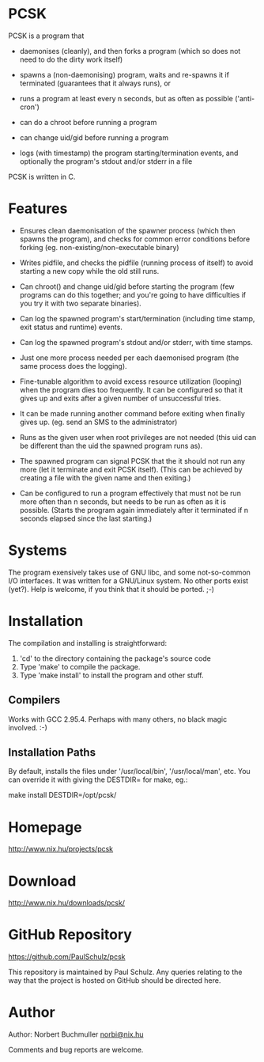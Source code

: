 # PCSK

PCSK is a program that

- daemonises (cleanly), and then forks a program (which so does not need to
  do the dirty work itself)

- spawns a (non-daemonising) program, waits and re-spawns it if terminated
  (guarantees that it always runs), or

- runs a program at least every n seconds, but as often as possible
  ('anti-cron')

- can do a chroot before running a program

- can change uid/gid before running a program

- logs (with timestamp) the program starting/termination events, and optionally
  the program's stdout and/or stderr in a file

PCSK is written in C.

# Features

- Ensures clean daemonisation of the spawner process (which then
  spawns the program), and checks for common error conditions before
  forking (eg. non-existing/non-executable binary)

- Writes pidfile, and checks the pidfile (running process of itself)
  to avoid starting a new copy while the old still runs.

- Can chroot() and change uid/gid before starting the program (few
  programs can do this together; and you're going to have difficulties
  if you try it with two separate binaries).

- Can log the spawned program's start/termination (including time
  stamp, exit status and runtime) events.

- Can log the spawned program's stdout and/or stderr, with time
  stamps.

- Just one more process needed per each daemonised program (the same
  process does the logging).

- Fine-tunable algorithm to avoid excess resource utilization
  (looping) when the program dies too frequently. It can be configured
  so that it gives up and exits after a given number of unsuccessful
  tries.

- It can be made running another command before exiting when finally
  gives up. (eg. send an SMS to the administrator)

- Runs as the given user when root privileges are not needed (this uid
   can be different than the uid the spawned program runs as).

- The spawned program can signal PCSK that the it should not run any
  more (let it terminate and exit PCSK itself). (This can be achieved
  by creating a file with the given name and then exiting.)

- Can be configured to run a program effectively that must not be run
  more often than n seconds, but needs to be run as often as it is
  possible. (Starts the program again immediately after it terminated
  if n seconds elapsed since the last starting.)

# Systems

The program exensively takes use of GNU libc, and some not-so-common
I/O interfaces. It was written for a GNU/Linux system. No other ports
exist (yet?). Help is welcome, if you think that it should be
ported. ;-)

# Installation

The compilation and installing is straightforward:

1. 'cd' to the directory containing the package's source code
2. Type 'make' to compile the package.
3. Type 'make install' to install the program and other stuff.

## Compilers

Works with GCC 2.95.4. Perhaps with many others, no black magic involved. :-)

## Installation Paths

By default, installs the files under '/usr/local/bin',
'/usr/local/man', etc.  You can override it with giving the
DESTDIR=<somepath> for make, eg.:

  make install DESTDIR=/opt/pcsk/

# Homepage

http://www.nix.hu/projects/pcsk

# Download

http://www.nix.hu/downloads/pcsk/

# GitHub Repository

https://github.com/PaulSchulz/pcsk

This repository is maintained by Paul Schulz. Any queries relating to the
way that the project is hosted on GitHub should be directed here.

# Author

Author: Norbert Buchmuller <norbi@nix.hu>

Comments and bug reports are welcome.
